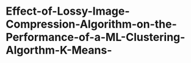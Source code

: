 # Effect-of-Lossy-Image-Compression-Algorithm-on-the-Performance-of-a-ML-Clustering-Algorthm-K-Means-